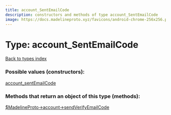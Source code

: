```yaml
---
title: account_SentEmailCode
description: constructors and methods of type account_SentEmailCode
image: https://docs.madelineproto.xyz/favicons/android-chrome-256x256.png
---
```

# Type: account\_SentEmailCode  
[Back to types index](index.md)



### Possible values (constructors):

[account\_sentEmailCode](../constructors/account_sentEmailCode.md)  



### Methods that return an object of this type (methods):

[$MadelineProto->account->sendVerifyEmailCode](../methods/account_sendVerifyEmailCode.md)  




